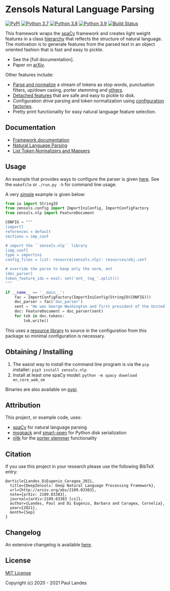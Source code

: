 # Zensols Natural Language Parsing

[![PyPI][pypi-badge]][pypi-link]
[![Python 3.7][python37-badge]][python37-link]
[![Python 3.8][python38-badge]][python38-link]
[![Python 3.9][python39-badge]][python39-link]
[![Build Status][build-badge]][build-link]

This framework wraps the [spaCy] framework and creates light weight features in
a class [hierarchy] that reflects the structure of natural language.  The
motivation is to generate features from the parsed text in an object oriented
fashion that is fast and easy to pickle.

* See the [full documentation].
* Paper on [arXiv](http://arxiv.org/abs/2109.03383).

Other features include:
* [Parse and normalize] a stream of tokens as stop words, punctuation
  filters, up/down casing, porter stemming and [others].
* [Detached features] that are safe and easy to pickle to disk.
* Configuration drive parsing and token normalization using [configuration
  factories].
* Pretty print functionality for easy natural language feature selection.


## Documentation

* [Framework documentation]
* [Natural Language Parsing]
* [List Token Normalizers and Mappers]


## Usage

An example that provides ways to configure the parser is given
[here](example/config).  See the `makefile` or `./run.py -h` for command line
usage.

A very [simple](example/simple.py) example is given below:
```python
from io import StringIO
from zensols.config import ImportIniConfig, ImportConfigFactory
from zensols.nlp import FeatureDocument

CONFIG = """
[import]
references = default
sections = imp_conf

# import the ``zensols.nlp`` library
[imp_conf]
type = importini
config_files = list: resource(zensols.nlp): resources/obj.conf

# override the parse to keep only the norm, ent
[doc_parser]
token_feature_ids = eval: set('ent_ tag_'.split())
"""

if __name__ == '__main__':
    fac = ImportConfigFactory(ImportIniConfig(StringIO(CONFIG)))
    doc_parser = fac('doc_parser')
    sent = 'He was George Washington and first president of the United States.'
    doc: FeatureDocument = doc_parser(sent)
    for tok in doc.tokens:
        tok.write()
```
This uses a [resource
library](https://plandes.github.io/util/doc/config.html#resource-libraries) to
source in the configuration from this package so minimal configuration is necessary.


## Obtaining / Installing

1. The easist way to install the command line program is via the `pip`
   installer: `pip3 install zensols.nlp`
2. Install at least one spaCy model: `python -m spacy download en_core_web_sm`

Binaries are also available on [pypi].


## Attribution

This project, or example code, uses:
* [spaCy] for natural language parsing
* [msgpack] and [smart-open] for Python disk serialization
* [nltk] for the [porter stemmer] functionality


## Citation

If you use this project in your research please use the following BibTeX entry:
```
@article{Landes_DiEugenio_Caragea_2021,
  title={DeepZensols: Deep Natural Language Processing Framework},
  url={http://arxiv.org/abs/2109.03383},
  note={arXiv: 2109.03383},
  journal={arXiv:2109.03383 [cs]},
  author={Landes, Paul and Di Eugenio, Barbara and Caragea, Cornelia},
  year={2021},
  month={Sep}
}
```


## Changelog

An extensive changelog is available [here](CHANGELOG.md).


## License

[MIT License](LICENSE.md)

Copyright (c) 2020 - 2021 Paul Landes


<!-- links -->
[pypi]: https://pypi.org/project/zensols.nlp/
[pypi-link]: https://pypi.python.org/pypi/zensols.nlp
[pypi-badge]: https://img.shields.io/pypi/v/zensols.nlp.svg
[python37-badge]: https://img.shields.io/badge/python-3.7-blue.svg
[python37-link]: https://www.python.org/downloads/release/python-370
[python38-badge]: https://img.shields.io/badge/python-3.8-blue.svg
[python38-link]: https://www.python.org/downloads/release/python-380
[python39-badge]: https://img.shields.io/badge/python-3.9-blue.svg
[python39-link]: https://www.python.org/downloads/release/python-390
[build-badge]: https://github.com/plandes/nlparse/workflows/CI/badge.svg
[build-link]: https://github.com/plandes/nlparse/actions

[hierarchy]: https://plandes.github.io/nlparse/api/zensols.nlp.html#zensols.nlp.container.FeatureDocument
[Parse and normalize]: https://plandes.github.io/nlparse/doc/parse.html
[others]: https://plandes.github.io/nlparse/doc/normalizers.html
[Detached features]: https://plandes.github.io/nlparse/doc/parse.html#detached-features
[Framework documentation]: https://plandes.github.io/nlparse/
[Natural Language Parsing]: https://plandes.github.io/nlparse/doc/parse.html
[List Token Normalizers and Mappers]: https://plandes.github.io/nlparse/doc/normalizers.html


[spaCy]: https://spacy.io
[nltk]: https://www.nltk.org
[smart-open]: https://pypi.org/project/smart-open/
[msgpack]: https://msgpack.org
[porter stemmer]: https://tartarus.org/martin/PorterStemmer/

[configuration factories]: https://plandes.github.io/util/doc/config.html#configuration-factory
